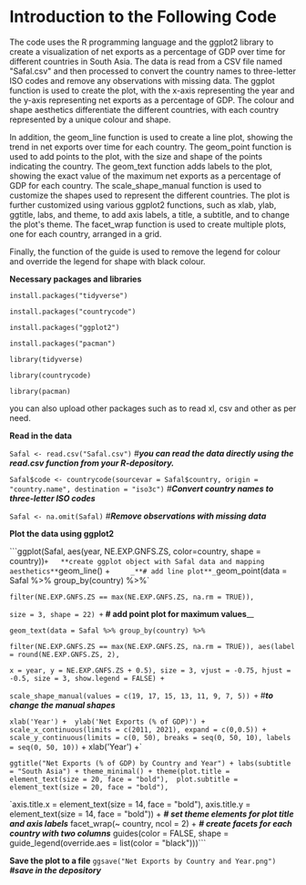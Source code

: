 
# Introduction to the Following Code
The code uses the R programming language and the ggplot2 library to create a visualization of net exports as a percentage of GDP over time for different countries in South Asia. The data is read from a CSV file named "Safal.csv" and then processed to convert the country names to three-letter ISO codes and remove any observations with missing data. The ggplot function is used to create the plot, with the x-axis representing the year and the y-axis representing net exports as a percentage of GDP. The colour and shape aesthetics differentiate the different countries, with each country represented by a unique colour and shape.

In addition, the geom_line function is used to create a line plot, showing the trend in net exports over time for each country. The geom_point function is used to add points to the plot, with the size and shape of the points indicating the country. The geom_text function adds labels to the plot, showing the exact value of the maximum net exports as a percentage of GDP for each country. The scale_shape_manual function is used to customize the shapes used to represent the different countries. The plot is further customized using various ggplot2 functions, such as xlab, ylab, ggtitle, labs, and theme, to add axis labels, a title, a subtitle, and to change the plot's theme. The facet_wrap function is used to create multiple plots, one for each country, arranged in a grid.

Finally, the function of the guide is used to remove the legend for colour and override the legend for shape with black colour.


**Necessary packages and libraries**

`install.packages("tidyverse")`

`install.packages("countrycode")`

`install.packages("ggplot2")`

`install.packages("pacman")`

`library(tidyverse)`

`library(countrycode)`

`library(pacman)`


you can also upload other packages such as to read xl, csv and other as per need.

**Read in the data**

`Safal <- read.csv("Safal.csv")` #**_you can read the data directly using the read.csv function from your R-depository._** 

`Safal$code <- countrycode(sourcevar = Safal$country, origin = "country.name", destination = "iso3c")` _#**Convert country names to three-letter ISO codes**_

`Safal <- na.omit(Safal)` _#**Remove observations with missing data**_

**Plot the data using ggplot2**

```ggplot(Safal, aes(year, NE.EXP.GNFS.ZS, color=country, shape = country))` +   **create ggplot object with Safal data and mapping aesthetics**
`geom_line() +`      _**# add line plot**_
  `geom_point(data = Safal %>% group_by(country) %>%` 
  
`filter(NE.EXP.GNFS.ZS == max(NE.EXP.GNFS.ZS, na.rm = TRUE)),`
              
`size = 3, shape = 22) +` **# add point plot for maximum values**__
             
`geom_text(data = Safal %>% group_by(country) %>%`
  
 `filter(NE.EXP.GNFS.ZS == max(NE.EXP.GNFS.ZS, na.rm = TRUE)), aes(label = round(NE.EXP.GNFS.ZS, 2),`
              
 `x = year, y = NE.EXP.GNFS.ZS + 0.5), size = 3, vjust = -0.75, hjust = -0.5, size = 3, show.legend = FALSE) +`
    
 `scale_shape_manual(values = c(19, 17, 15, 13, 11, 9, 7, 5)) +` #_**to change the manual shapes**_
  
  `xlab('Year') + 
  ylab('Net Exports (% of GDP)') +
  scale_x_continuous(limits = c(2011, 2021), expand = c(0,0.5)) +
  scale_y_continuous(limits = c(0, 50), breaks = seq(0, 50, 10), labels = seq(0, 50, 10))` +
  xlab('Year') +`
  
  `ggtitle("Net Exports (% of GDP) by Country and Year") +
  labs(subtitle = "South Asia") +
  theme_minimal() +
  theme(plot.title = element_text(size = 20, face = "bold"), 
  plot.subtitle = element_text(size = 20, face = "bold"),`
        
`axis.title.x = element_text(size = 14, face = "bold"),
axis.title.y = element_text(size = 14, face = "bold")) + _**# set theme elements for plot title and axis labels**_
facet_wrap(~ country, ncol = 2) + **_# create facets for each country with two columns_**
guides(color = FALSE, shape = guide_legend(override.aes = list(color = "black")))```

**Save the plot to a file**
`ggsave("Net Exports by Country and Year.png")` _**#save in the depository**_
